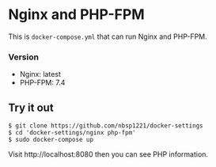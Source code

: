 # Nginx and PHP-FPM

This is `docker-compose.yml` that can run Nginx and PHP-FPM.

### Version

* Nginx: latest
* PHP-FPM: 7.4

## Try it out

```shell
$ git clone https://github.com/nbsp1221/docker-settings
$ cd 'docker-settings/nginx php-fpm'
$ sudo docker-compose up
```

Visit http://localhost:8080 then you can see PHP information.
